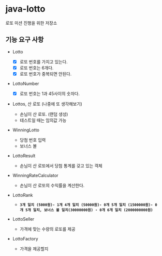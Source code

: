 # java-lotto
로또 미션 진행을 위한 저장소

## 기능 요구 사항
- Lotto
    -[X] 로또 번호를 가지고 있는다.
    -[X] 로또 번호는 6개다.
    -[X] 로또 번호가 중복되면 안된다.
- LottoNumber
    -[X] 로또 번호는 1과 45사이의 숫자다.
- Lottos, 산 로또 (나중에 또 생각해보기)
    - 손님이 산 로또. (랜덤 생성)
    - 테스트일 때는 임의값 가능
- WinningLotto
    - 당첨 번호 입력
    - 보너스 볼
- LottoResult
    - 손님이 산 로또에서 당첨 통계를 갖고 있는 객체
- WinningRateCalculator
    - 손님이 산 로또의 수익률을 계산한다.
- LottoRank
    - **`3개 일치 (5000원)- 1개
      4개 일치 (50000원)- 0개
      5개 일치 (1500000원)- 0개
      5개 일치, 보너스 볼 일치(30000000원) - 0개
      6개 일치 (2000000000원)`**
- LottoSeller
    - 가격에 맞는 수량의 로또를 제공
    
- LottoFactory
    - 가격을 제공할지